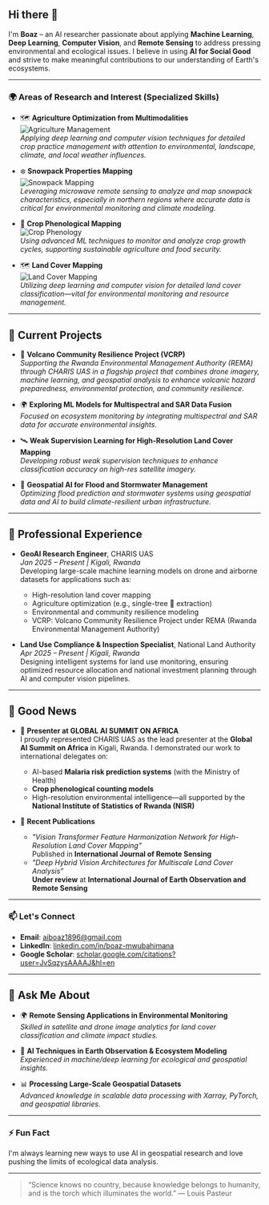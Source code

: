 ## Hi there 👋

I'm **Boaz** – an AI researcher passionate about applying **Machine Learning**, **Deep Learning**, **Computer Vision**, and **Remote Sensing** to address pressing environmental and ecological issues. I believe in using **AI for Social Good** and strive to make meaningful contributions to our understanding of Earth's ecosystems.

---

### 🌍 Areas of Research and Interest (Specialized Skills)

- 🗺️ **Agriculture Optimization from Multimodalities**  
  ![Agriculture Management](https://img.shields.io/badge/Agriculture%20Management%20Practice--with--machine--learning--from--lab--to--remote--sensing--intelligence-FF5722?style=for-the-badge&logo=map&logoColor=white)  
  *Applying deep learning and computer vision techniques for detailed crop practice management with attention to environmental, landscape, climate, and local weather influences.*

- ❄️ **Snowpack Properties Mapping**  
  ![Snowpack Mapping](https://img.shields.io/badge/Snowpack%20Mapping-007ACC?style=for-the-badge&logo=snowflake&logoColor=white)  
  *Leveraging microwave remote sensing to analyze and map snowpack characteristics, especially in northern regions where accurate data is critical for environmental monitoring and climate modeling.*

- 🌾 **Crop Phenological Mapping**  
  ![Crop Phenology](https://img.shields.io/badge/Crop%20Phenology%20Mapping-34A853?style=for-the-badge&logo=leaf&logoColor=white)  
  *Using advanced ML techniques to monitor and analyze crop growth cycles, supporting sustainable agriculture and food security.*

- 🗺️ **Land Cover Mapping**  
  ![Land Cover Mapping](https://img.shields.io/badge/Land%20Cover%20Mapping-FF5722?style=for-the-badge&logo=map&logoColor=white)  
  *Utilizing deep learning and computer vision for detailed land cover classification—vital for environmental monitoring and resource management.*

---

## 🔭 Current Projects

- 🌋 **Volcano Community Resilience Project (VCRP)**  
   *Supporting the Rwanda Environmental Management Authority (REMA) through CHARIS UAS in a flagship project that combines drone imagery, machine learning, and geospatial analysis to enhance volcanic hazard preparedness, environmental protection, and community resilience.*

- 🌍 **Exploring ML Models for Multispectral and SAR Data Fusion**  
   *Focused on ecosystem monitoring by integrating multispectral and SAR data for accurate environmental insights.*

- 🛰️ **Weak Supervision Learning for High-Resolution Land Cover Mapping**  
   *Developing robust weak supervision techniques to enhance classification accuracy on high-res satellite imagery.*

- 🌊 **Geospatial AI for Flood and Stormwater Management**  
   *Optimizing flood prediction and stormwater systems using geospatial data and AI to build climate-resilient urban infrastructure.*

---

## 💼 Professional Experience

- **GeoAI Research Engineer**, CHARIS UAS  
  *Jan 2025 – Present | Kigali, Rwanda*  
  Developing large-scale machine learning models on drone and airborne datasets for applications such as:  
  - High-resolution land cover mapping  
  - Agriculture optimization (e.g., single-tree 🌳 extraction)  
  - Environmental and community resilience modeling  
  - VCRP: Volcano Community Resilience Project under REMA (Rwanda Environmental Management Authority)  

- **Land Use Compliance & Inspection Specialist**, National Land Authority  
  *Apr 2025 – Present | Kigali, Rwanda*  
  Designing intelligent systems for land use monitoring, ensuring optimized resource allocation and national investment planning through AI and computer vision pipelines.

---

## 📢 Good News

- 🎤 **Presenter at GLOBAL AI SUMMIT ON AFRICA**  
  I proudly represented CHARIS UAS as the lead presenter at the **Global AI Summit on Africa** in Kigali, Rwanda. I demonstrated our work to international delegates on:  
  - AI-based **Malaria risk prediction systems** (with the Ministry of Health)  
  - **Crop phenological counting models**  
  - High-resolution environmental intelligence—all supported by the **National Institute of Statistics of Rwanda (NISR)**

- 📄 **Recent Publications**  
  - _"Vision Transformer Feature Harmonization Network for High-Resolution Land Cover Mapping"_  
    Published in **International Journal of Remote Sensing**  
  - _"Deep Hybrid Vision Architectures for Multiscale Land Cover Analysis"_  
    **Under review** at **International Journal of Earth Observation and Remote Sensing**

---

### 📫 Let's Connect

- **Email**: [aiboaz1896@gmail.com](mailto:aiboaz1896@gmail.com)  
- **LinkedIn**: [linkedin.com/in/boaz-mwubahimana](https://www.linkedin.com/in/boaz-mwubahimana/)  
- **Google Scholar**: [scholar.google.com/citations?user=JvSqzysAAAAJ&hl=en](https://scholar.google.com/citations?user=JvSqzysAAAAJ&hl=en)

---

## 💬 Ask Me About

- 🌍 **Remote Sensing Applications in Environmental Monitoring**  
   *Skilled in satellite and drone image analytics for land cover classification and climate impact studies.*

- 🤖 **AI Techniques in Earth Observation & Ecosystem Modeling**  
   *Experienced in machine/deep learning for ecological and geospatial insights.*

- 📊 **Processing Large-Scale Geospatial Datasets**  
   *Advanced knowledge in scalable data processing with Xarray, PyTorch, and geospatial libraries.*

---

### ⚡ Fun Fact  
I'm always learning new ways to use AI in geospatial research and love pushing the limits of ecological data analysis.

---

> “Science knows no country, because knowledge belongs to humanity, and is the torch which illuminates the world.” — Louis Pasteur

